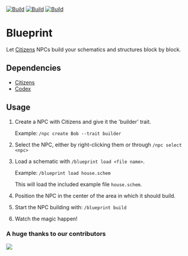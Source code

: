 [![Build](https://github.com/promcteam/blueprint/actions/workflows/maven.yml/badge.svg?branch=main)](https://s01.oss.sonatype.org/content/repositories/snapshots/studio/magemonkey/blueprint/)
[![Build](https://github.com/promcteam/blueprint/actions/workflows/release.yml/badge.svg?branch=main)](https://s01.oss.sonatype.org/content/repositories/snapshots/studio/magemonkey/blueprint/)
[![Build](https://github.com/promcteam/blueprint/actions/workflows/devbuild.yml/badge.svg?branch=dev)](https://s01.oss.sonatype.org/content/repositories/snapshots/studio/magemonkey/blueprint/1.0.0-R0.3-SNAPSHOT/)

# Blueprint

Let [Citizens](https://www.spigotmc.org/resources/citizens.13811/) NPCs build your schematics and structures block by
block.

## Dependencies

- [Citizens](https://www.spigotmc.org/resources/citizens.13811/)
- [Codex](https://www.spigotmc.org/resources/codex-core-plugin-by-magemonkey-studio-formerly-promccore.93608/)

## Usage

1) Create a NPC with Citizens and give it the 'builder' trait.

   Example: `/npc create Bob --trait builder`

2) Select the NPC, either by right-clicking them or through `/npc select <npc>`
3) Load a schematic with `/blueprint load <file name>`.

   Example: `/blueprint load house.schem`

   This will load the included example file `house.schem`.

4) Position the NPC in the center of the area in which it should build.
5) Start the NPC building with: `/blueprint build`
6) Watch the magic happen!

### A huge thanks to our contributors

<a href="https://github.com/promcteam/blueprint/graphs/contributors">
<img src="https://contrib.rocks/image?repo=promcteam/blueprint" />
</a>